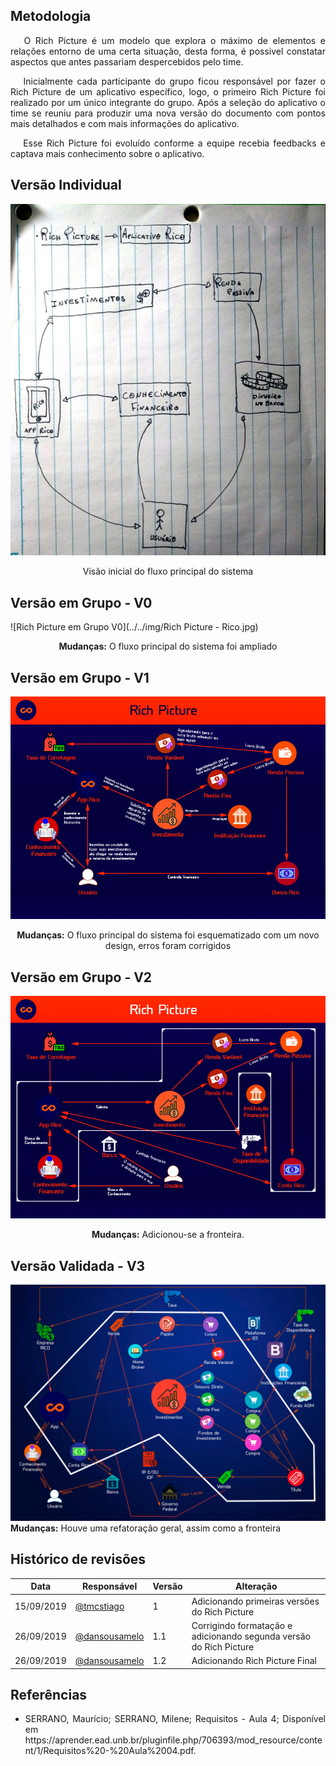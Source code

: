 ## **Metodologia**
<p align="justify">&emsp;
O Rich Picture é um modelo que explora o máximo de elementos e relações entorno de uma certa situação, desta forma, é possivel constatar aspectos que antes passariam despercebidos pelo time.</p>
<p align="justify">&emsp;
Inicialmente cada participante do grupo ficou responsável por fazer o Rich Picture de um aplicativo específico, logo, o primeiro Rich Picture foi realizado por um único integrante do grupo. Após a seleção do aplicativo o time se reuniu para produzir uma nova versão do documento com pontos mais detalhados e com mais informações do aplicativo.</p>
<p align="justify">&emsp;
Esse Rich Picture foi evoluído conforme a equipe recebia feedbacks e captava mais conhecimento sobre o aplicativo.</p>

## **Versão Individual** 
![Rich-picture](../../img/photo_2019-08-28_19-51-30.jpg)
<p align="center">
Visão inicial do fluxo principal do sistema </p>

## **Versão em Grupo - V0**
![Rich Picture em Grupo V0](../../img/Rich Picture - Rico.jpg)

<p align="center">
<b>Mudanças:</b> O fluxo principal do sistema foi ampliado</p>

## **Versão em Grupo - V1**
![Rich Picture em Grupo V1](../../img/RichPicture.jpg)
<p align="center">
<b>Mudanças:</b> O fluxo principal do sistema foi esquematizado com um novo design, erros foram corrigidos</p>

## **Versão em Grupo - V2**
![Rich Picture em Grupo V2](../../img/RichPicture3.0.png)
<p align="center">
<b>Mudanças:</b> Adicionou-se a fronteira.</p>

## **Versão Validada - V3**
![Juliano](../../img/RichFi.png)
<b>Mudanças:</b> Houve uma refatoração geral, assim como a fronteira</p>


## **Histórico de revisões**
Data | Responsável | Versão | Alteração 
---- | ----------- | ------ | ---------
15/09/2019 | [@tmcstiago](https://github.com/tmcstiago) | 1 | Adicionando primeiras versões do Rich Picture
26/09/2019 | [@dansousamelo](http://github.com/dansousamelo) | 1.1 | Corrigindo formatação e adicionando segunda versão do Rich Picture
26/09/2019 | [@dansousamelo](http://github.com/dansousamelo) | 1.2 | Adicionando Rich Picture Final|

## **Referências**
 * <p align="justify">SERRANO, Maurício; SERRANO, Milene; Requisitos - Aula 4; Disponível em https://aprender.ead.unb.br/pluginfile.php/706393/mod_resource/content/1/Requisitos%20-%20Aula%2004.pdf.</p>
